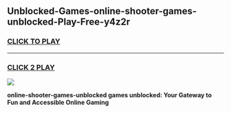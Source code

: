 
## Unblocked-Games-online-shooter-games-unblocked-Play-Free-y4z2r
<h3>
<a href="https://premium76.site?title=online-shooter-games-unblocked&ref=15A">CLICK TO PLAY</a></h3>
<hr>

<h3>
<a href="https://premium76.site?title=online-shooter-games-unblocked&ref=15A">CLICK 2 PLAY</a>
  
</h3>

<a href="https://premium76.site?title=online-shooter-games-unblocked&ref=15A"><img src="https://clearcache.store/games.png"></a>


**online-shooter-games-unblocked games unblocked: Your Gateway to Fun and Accessible Online Gaming**
